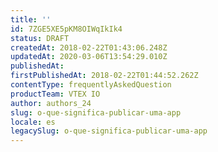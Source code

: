 ```yaml
---
title: ''
id: 7ZGE5XE5pKM8OIWqIkIk4
status: DRAFT
createdAt: 2018-02-22T01:43:06.248Z
updatedAt: 2020-03-06T13:54:29.010Z
publishedAt: 
firstPublishedAt: 2018-02-22T01:44:52.262Z
contentType: frequentlyAskedQuestion
productTeam: VTEX IO
author: authors_24
slug: o-que-significa-publicar-uma-app
locale: es
legacySlug: o-que-significa-publicar-uma-app
---
```



